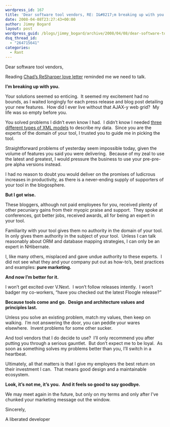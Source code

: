```yaml
---
wordpress_id: 167
title: 'Dear software tool vendors, RE: I&#8217;m breaking up with you'
date: 2008-04-08T23:27:43+00:00
author: Jimmy Bogard
layout: post
wordpress_guid: /blogs/jimmy_bogard/archive/2008/04/08/dear-software-tool-vendors-re-i-m-breaking-up-with-you.aspx
dsq_thread_id:
  - "264715641"
categories:
  - Rant
---
```

Dear software tool vendors,

Reading [Chad&#8217;s ReSharper love letter](http://lostechies.com/blogs/chad_myers/archive/2008/04/07/dear-jetbrains-re-resharper-4-eap-nightlies.aspx) reminded me we need to talk.

**I&#8217;m breaking up with you.**

Your solutions seemed so enticing.&nbsp; It seemed my excitement had no bounds, as I waited longingly for each press release and blog post detailing your new features.&nbsp; How did I ever live without that AJAX-y web grid?&nbsp; My life was so empty before you.

You solved problems I didn&#8217;t even know I had.&nbsp; I didn&#8217;t know I needed [three different types of XML models](http://msdn2.microsoft.com/en-us/library/aa697427(VS.80).aspx) to describe my data.&nbsp; Since you are the experts of the domain of your tool, I trusted you to guide me in picking the tool.

Straightforward problems of yesterday seem impossible today, given the volume of features you said you were delivering.&nbsp; Because of my zeal to use the latest and greatest, I would pressure the business to use your pre-pre-pre alpha versions instead.

I had no reason to doubt you would deliver on the promises of ludicrous increases in productivity, as there is a never-ending supply of supporters of your tool in the blogosphere.

**But I got wise.**

These bloggers, although not paid employees for you, received plenty of other pecuniary gains from their myopic praise and support.&nbsp; They spoke at conferences, got better jobs, received awards, all for being an expert in your tool.

Familiarity with your tool gives them no authority in the domain of your tool.&nbsp; In only gives them authority in the subject of your tool.&nbsp; Unless I can talk reasonably about ORM and database mapping strategies, I can only be an expert in NHibernate.

I, like many others, misplaced and gave undue authority to these experts.&nbsp; I did not see what they and your company put out as how-to&#8217;s, best practices and examples: **pure marketing.**

**And now I&#8217;m better for it.**

I won&#8217;t get excited over V.Next.&nbsp; I won&#8217;t follow releases intently.&nbsp; I won&#8217;t badger my co-workers, &#8220;have you checked out the latest Floogle release?&#8221;

**Because tools come and go.&nbsp; Design and architecture values and principles last.**

Unless you solve an existing problem, match my values, then keep on walking.&nbsp; I&#8217;m not answering the door, you can peddle your wares elsewhere.&nbsp; Invent problems for some other sucker.

And tool vendors that I do decide to use?&nbsp; I&#8217;ll only recommend you after putting you through a serious gauntlet.&nbsp; But don&#8217;t expect me to be loyal.&nbsp; As soon as something solves my problems better than you, I&#8217;ll switch in a heartbeat.

Ultimately, all that matters is that I give my employers the best return on their investment I can.&nbsp; That means good design and a maintainable ecosystem.

**Look, it&#8217;s not me, it&#8217;s you.&nbsp; And it feels so good to say goodbye.**

We may meet again in the future, but only on my terms and only after I&#8217;ve chunked your marketing message out the window.

Sincerely,

A liberated developer